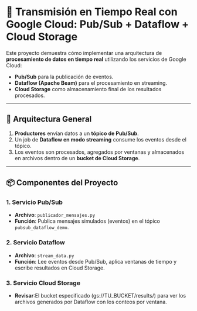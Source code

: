 # 📡 Transmisión en Tiempo Real con Google Cloud: Pub/Sub + Dataflow + Cloud Storage

Este proyecto demuestra cómo implementar una arquitectura de **procesamiento de datos en tiempo real** utilizando los servicios de Google Cloud:

- **Pub/Sub** para la publicación de eventos.
- **Dataflow (Apache Beam)** para el procesamiento en streaming.
- **Cloud Storage** como almacenamiento final de los resultados procesados.

---

## 🚀 Arquitectura General

1. **Productores** envían datos a un **tópico de Pub/Sub**.
2. Un job de **Dataflow en modo streaming** consume los eventos desde el tópico.
3. Los eventos son procesados, agregados por ventanas y almacenados en archivos dentro de un **bucket de Cloud Storage**.

---

## 📦 Componentes del Proyecto

### 1. Servicio Pub/Sub

- **Archivo**: `publicador_mensajes.py`
- **Función**: Publica mensajes simulados (eventos) en el tópico `pubsub_dataflow_demo`.

### 2. Servicio Dataflow

- **Archivo**: `stream_data.py`
- **Función**: Lee eventos desde Pub/Sub, aplica ventanas de tiempo y escribe resultados en Cloud Storage.

### 3. Servicio Cloud Storage

- **Revisar**:El bucket especificado (gs://TU_BUCKET/results/) para ver los archivos generados por Dataflow con los conteos por ventana.







